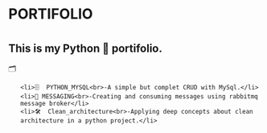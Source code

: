 
<h1>PORTIFOLIO<h1>

<h2>This is my Python 🐍 portifolio.</h2>
🗂
<ul>

    <li>🗄️  PYTHON_MYSQL<br>-A simple but complet CRUD with MySql.</li>
    <li>🐰 MESSAGING<br>-Creating and consuming messages using rabbitmq message broker</li>
    <li>🛠  Clean_architecture<br>-Applying deep concepts about clean architecture in a python project.</li>
</ul>
